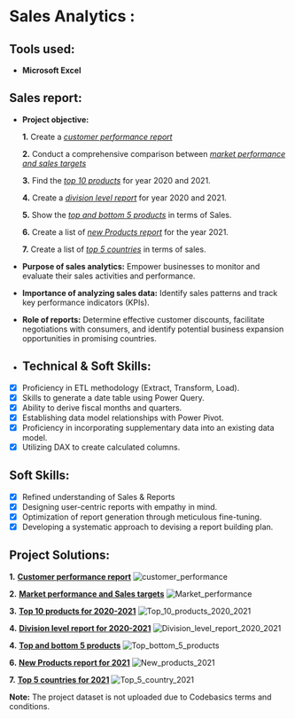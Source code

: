 # Sales Analytics :

## Tools used:

- **Microsoft Excel**

## Sales report:

- **Project objective:** 

    **1.** Create a _[customer performance report](https://github.com/Vivek-S1n9h/Sales-Analytics-Report/blob/main/Customer_perfomance_report.pdf)_ 

    **2.** Conduct a comprehensive comparison between _[market performance and sales targets](https://github.com/Vivek-S1n9h/Sales-Analytics-Report/blob/main/Market_performance_vs_Target_2019-2021.pdf)_

    **3.** Find  the _[top 10 products](https://github.com/Vivek-S1n9h/Sales-Analytics-Report/blob/main/Top_10_Products_2020-2021.pdf)_ for year 2020 and 2021.

    **4.** Create a _[division level report](https://github.com/Vivek-S1n9h/Sales-Analytics-Report/blob/main/Division_level_report.pdf)_ for year 2020 and 2021.

    **5.** Show the _[top and bottom 5 products](https://github.com/Vivek-S1n9h/Sales-Analytics-Report/blob/main/Top_and_Bottom_5_Products.pdf)_ in terms of Sales.

    **6.** Create a list of _[new Products report](https://github.com/Vivek-S1n9h/Sales-Analytics-Report/blob/main/New_Products_2021.pdf)_ for the year 2021.

    **7.** Create a list of _[top 5 countries](https://github.com/Vivek-S1n9h/Sales-Analytics-Report/blob/main/Top_5_Country_2021.pdf)_ in terms of sales.

- **Purpose of sales analytics:** Empower businesses to monitor and evaluate their sales activities and performance.

- **Importance of analyzing sales data:** Identify sales patterns and track key performance indicators (KPIs).

- **Role of reports:** Determine effective customer discounts, facilitate negotiations with consumers, and identify potential business expansion opportunities in promising countries.

- ## Technical & Soft Skills:
- [x]	Proficiency in ETL methodology (Extract, Transform, Load).
- [x]	Skills to generate a date table using Power Query.
- [x]	Ability to derive fiscal months and quarters.
- [x]	Establishing data model relationships with Power Pivot.
- [x]	Proficiency in incorporating supplementary data into an existing data model.
- [x]	Utilizing DAX to create calculated columns.

## Soft Skills:
- [x]	Refined understanding of Sales & Reports
- [x]	Designing user-centric reports with empathy in mind.
- [x]	Optimization of report generation through meticulous fine-tuning.
- [x]	Developing a systematic approach to devising a report building plan.

## Project Solutions:

 **1.** __[Customer performance report](https://github.com/Vivek-S1n9h/Sales-Analytics-Report/blob/main/Customer_perfomance_report.pdf)__
![customer_performance](https://github.com/Vivek-S1n9h/Sales-Analytics-Report/assets/121023465/84bd1d45-dc9a-4d93-9041-512282b11ac5)

**2.** __[Market performance and Sales targets](https://github.com/Vivek-S1n9h/Sales-Analytics-Report/blob/main/Market_performance_vs_Target_2019-2021.pdf)__
![Market_performance](https://github.com/Vivek-S1n9h/Sales-Analytics-Report/assets/121023465/8831f437-d639-455d-93b8-1edbfdb0d6e1)

**3.** __[Top 10 products for 2020-2021](https://github.com/Vivek-S1n9h/Sales-Analytics-Report/blob/main/Top_10_Products_2020-2021.pdf)__
![Top_10_products_2020_2021](https://github.com/Vivek-S1n9h/Sales-Analytics-Report/assets/121023465/5d898e33-2c83-4b19-bdcb-07d34eb157eb)

**4.** __[Division level report for 2020-2021](https://github.com/Vivek-S1n9h/Sales-Analytics-Report/blob/main/Division_level_report.pdf)__
![Division_level_report_2020_2021](https://github.com/Vivek-S1n9h/Sales-Analytics-Report/assets/121023465/700b8189-c790-4d1a-b5bd-a14ed56d5e23)

**4.** __[Top and bottom 5 products](https://github.com/Vivek-S1n9h/Sales-Analytics-Report/blob/main/Top_and_Bottom_5_Products.pdf)__
![Top_bottom_5_products](https://github.com/Vivek-S1n9h/Sales-Analytics-Report/assets/121023465/4ab10c71-b1b6-4cbe-9c08-67b879df2b91)

**6.** __[New Products report for 2021](https://github.com/Vivek-S1n9h/Sales-Analytics-Report/blob/main/New_Products_2021.pdf)__
![New_products_2021](https://github.com/Vivek-S1n9h/Sales-Analytics-Report/assets/121023465/de841b48-8862-4793-a2f2-90427eb3e399)

**7.** __[Top 5 countries for 2021](https://github.com/Vivek-S1n9h/Sales-Analytics-Report/blob/main/Top_5_Country_2021.pdf)__
![Top_5_country_2021](https://github.com/Vivek-S1n9h/Sales-Analytics-Report/assets/121023465/01740985-4327-4483-93e8-18ef0a3db752)

**Note:** The project dataset is not uploaded due to Codebasics terms and conditions.
